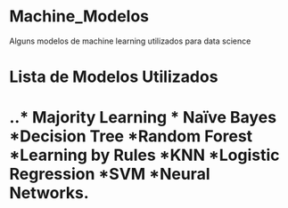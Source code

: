 # Machine_Modelos
Alguns modelos de machine learning utilizados para data science
<H1>Lista de Modelos Utilizados<H1>
  ..* Majority Learning * Naïve Bayes *Decision Tree *Random Forest *Learning by Rules *KNN *Logistic Regression *SVM *Neural Networks.  

